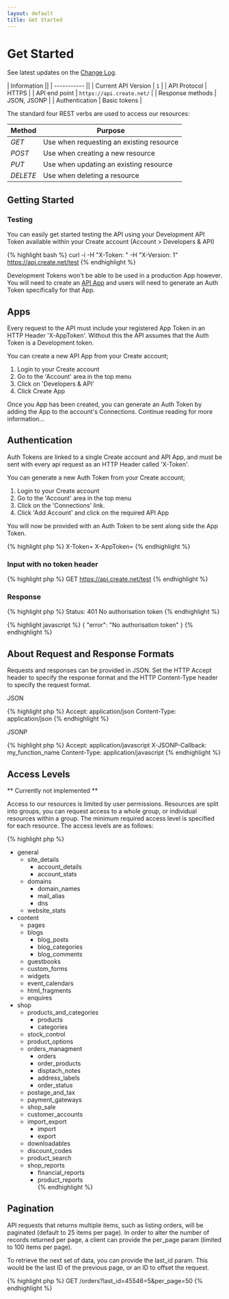 ```yaml
---
layout: default
title: Get Started
---
```


# Get Started

See latest updates on the [Change Log](/API-Documentation/change-log.html).

| Information ||
| ----------- ||
| Current API Version | `1` |
| API Protocol | HTTPS | 
| API end point | `https://api.create.net/` |
| Response methods | JSON, JSONP |
| Authentication | Basic tokens |


The standard four REST verbs are used to access our resources:

| Method   | Purpose |
| -------- | ------- |
| *GET*    | Use when requesting an existing resource |
| *POST*   | Use when creating a new resource |
| *PUT*    | Use when updating an existing resource |
| *DELETE* | Use when deleting a resource |


## Getting Started

### Testing
You can easily get started testing the API using your Development API Token available within your Create account (Account > Developers & API)

{% highlight bash %}
curl -i -H "X-Token: <development-api-token>" -H "X-Version: 1" https://api.create.net/test
{% endhighlight %}

Development Tokens won't be able to be used in a production App however. You will need to create an [API App](#apps) and users will need to generate an Auth Token specifically for that App.


## Apps
Every request to the API must include your registered App Token in an HTTP Header 'X-AppToken'. Without this the API assumes that the Auth Token is a Development token. 

You can create a new API App from your Create account;

1. Login to your Create account
2. Go to the 'Account' area in the top menu
3. Click on 'Developers & API'
4. Click Create App

Once you App has been created, you can generate an Auth Token by adding the App to the account's Connections. Continue reading for more information...

## Authentication

Auth Tokens are linked to a single Create account and API App, and must be sent with every api request as an HTTP Header called 'X-Token'.

You can generate a new Auth Token from your Create account;

1. Login to your Create account
2. Go to the 'Account' area in the top menu
3. Click on the 'Connections' link.
4. Click 'Add Account' and click on the required API App

You will now be provided with an Auth Token to be sent along side the App Token.

{% highlight php %}
X-Token=<auth-token>
X-AppToken=<app-token>
{% endhighlight %}

### Input with no token header

{% highlight php %}
GET 	https://api.create.net/test
{% endhighlight %}

### Response

{% highlight php %}
Status: 401 No authorisation token
{% endhighlight %}

{% highlight javascript %}
{
  "error": "No authorisation token"
}
{% endhighlight %}



## About Request and Response Formats

Requests and responses can be provided in JSON. Set the HTTP Accept header to specify the response format and the HTTP Content-Type header to specify the request format.

JSON 

{% highlight php %}
Accept: application/json
Content-Type: application/json
{% endhighlight %}


JSONP

{% highlight php %}
Accept: application/javascript
X-JSONP-Callback: my_function_name
Content-Type: application/javascript
{% endhighlight %}

## Access Levels

** Currently not implemented ** 

Access to our resources is limited by user permissions. Resources are split into groups, you can request access to a whole group, or individual resources within a group. The minimum required access level is specified for each resource. The access levels are as follows:

{% highlight php %}
- general
	- site_details
		- account_details
		- account_stats  
	- domains
		- domain_names
		- mail_alias
		- dns
	- website_stats  
- content  
	- pages
	- blogs
		- blog_posts
		- blog_categories
		- blog_comments
	- guestbooks
	- custom_forms  
	- widgets  
	- event_calendars  
	- html_fragments  
	- enquires  
- shop
	- products_and_categories  
		- products  
		- categories  
	- stock_control  
	- product_options  
	- orders_managment  
		- orders  
		- order_products
		- disptach_notes  
		- address_labels  
		- order_status  
	- postage_and_tax  
	- payment_gateways  
	- shop_sale  
	- customer_accounts  
	- import_export  
		- import  
		- export  
	- downloadables  
	- discount_codes  
	- product_search  
	- shop_reports
		- financial_reports  
		- product_reports  
{% endhighlight %}

## Pagination

API requests that returns multiple items, such as listing orders, will be paginated (default to 25 items per page). In order to alter the number of records returned per page, a client can provide the per_page param (limited to 100 items per page). 

To retrieve the next set of data, you can provide the last_id param. This would be the last ID of the previous page, or an ID to offset the request.

{% highlight php %}
GET		/orders?last_id=45546=5&per_page=50
{% endhighlight %}